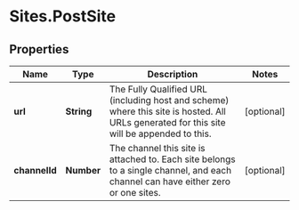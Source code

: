 # Sites.PostSite

## Properties
Name | Type | Description | Notes
------------ | ------------- | ------------- | -------------
**url** | **String** | The Fully Qualified URL (including host and scheme) where this site is hosted. All URLs generated for this site will be appended to this. | [optional] 
**channelId** | **Number** | The channel this site is attached to. Each site belongs to a single channel, and each channel can have either zero or one sites. | [optional] 
